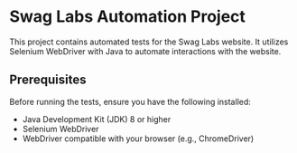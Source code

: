 # Swag Labs Automation Project

This project contains automated tests for the Swag Labs website. It utilizes Selenium WebDriver with Java to automate interactions with the website.


## Prerequisites

Before running the tests, ensure you have the following installed:
- Java Development Kit (JDK) 8 or higher
- Selenium WebDriver
- WebDriver compatible with your browser (e.g., ChromeDriver)
